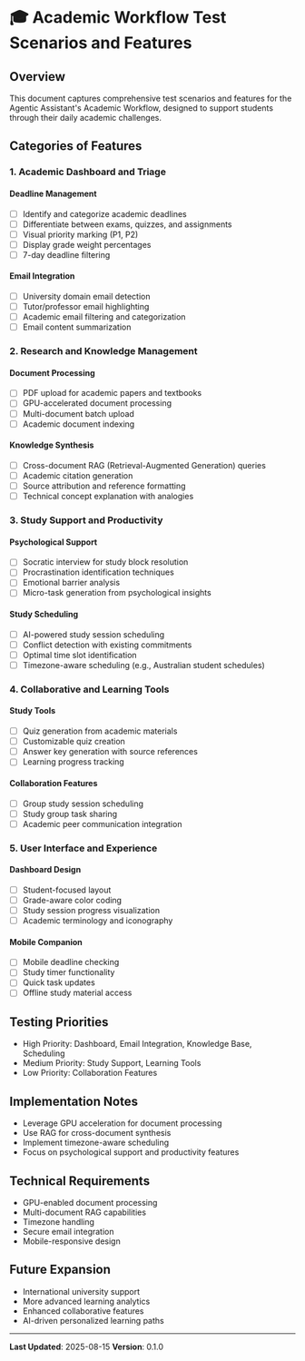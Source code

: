 # 🎓 Academic Workflow Test Scenarios and Features

## Overview
This document captures comprehensive test scenarios and features for the Agentic Assistant's Academic Workflow, designed to support students through their daily academic challenges.

## Categories of Features

### 1. Academic Dashboard and Triage
#### Deadline Management
- [ ] Identify and categorize academic deadlines
- [ ] Differentiate between exams, quizzes, and assignments
- [ ] Visual priority marking (P1, P2)
- [ ] Display grade weight percentages
- [ ] 7-day deadline filtering

#### Email Integration
- [ ] University domain email detection
- [ ] Tutor/professor email highlighting
- [ ] Academic email filtering and categorization
- [ ] Email content summarization

### 2. Research and Knowledge Management
#### Document Processing
- [ ] PDF upload for academic papers and textbooks
- [ ] GPU-accelerated document processing
- [ ] Multi-document batch upload
- [ ] Academic document indexing

#### Knowledge Synthesis
- [ ] Cross-document RAG (Retrieval-Augmented Generation) queries
- [ ] Academic citation generation
- [ ] Source attribution and reference formatting
- [ ] Technical concept explanation with analogies

### 3. Study Support and Productivity
#### Psychological Support
- [ ] Socratic interview for study block resolution
- [ ] Procrastination identification techniques
- [ ] Emotional barrier analysis
- [ ] Micro-task generation from psychological insights

#### Study Scheduling
- [ ] AI-powered study session scheduling
- [ ] Conflict detection with existing commitments
- [ ] Optimal time slot identification
- [ ] Timezone-aware scheduling (e.g., Australian student schedules)

### 4. Collaborative and Learning Tools
#### Study Tools
- [ ] Quiz generation from academic materials
- [ ] Customizable quiz creation
- [ ] Answer key generation with source references
- [ ] Learning progress tracking

#### Collaboration Features
- [ ] Group study session scheduling
- [ ] Study group task sharing
- [ ] Academic peer communication integration

### 5. User Interface and Experience
#### Dashboard Design
- [ ] Student-focused layout
- [ ] Grade-aware color coding
- [ ] Study session progress visualization
- [ ] Academic terminology and iconography

#### Mobile Companion
- [ ] Mobile deadline checking
- [ ] Study timer functionality
- [ ] Quick task updates
- [ ] Offline study material access

## Testing Priorities
- High Priority: Dashboard, Email Integration, Knowledge Base, Scheduling
- Medium Priority: Study Support, Learning Tools
- Low Priority: Collaboration Features

## Implementation Notes
- Leverage GPU acceleration for document processing
- Use RAG for cross-document synthesis
- Implement timezone-aware scheduling
- Focus on psychological support and productivity features

## Technical Requirements
- GPU-enabled document processing
- Multi-document RAG capabilities
- Timezone handling
- Secure email integration
- Mobile-responsive design

## Future Expansion
- International university support
- More advanced learning analytics
- Enhanced collaborative features
- AI-driven personalized learning paths

---

**Last Updated**: 2025-08-15
**Version**: 0.1.0